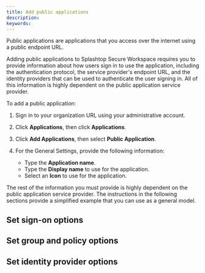 ```yaml
---
title: Add public applications
description:
keywords:
---
```


Public applications are applications that you access over the internet using a public endpoint URL.

Adding public applications to Splashtop Secure Workspace requires you to provide information about how users sign in to use the application, including the authentication protocol, the service provider's endpoint URL, and the identity providers that can be used to authenticate the user signing in. All of this information is highly dependent on the public application service provider.

To add a public application:

1. Sign in to your organization URL using your administrative account.

2. Click **Applications**, then click **Applications**.

3. Click **Add Applications**, then select **Public Application**. 

4. For the General Settings, provide the following information:
   * Type the **Application name**.
   * Type the **Display name** to use for the application.
   * Select an **Icon** to use for the application.
   
The rest of the information you must provide is highly dependent on the public application service provider. The instructions in the following sections provide a simplified example that you can use as a general model.

  ## Set sign-on options
  
 
  ## Set group and policy options


  ## Set identity provider options


